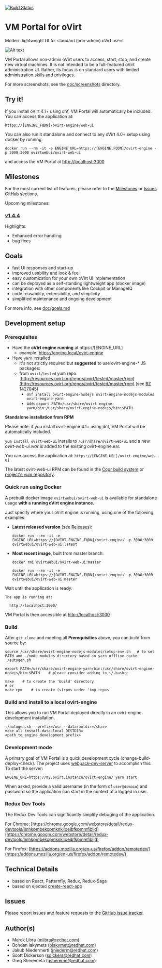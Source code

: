 [![Build Status](https://travis-ci.org/oVirt/ovirt-web-ui.svg?branch=master)](https://travis-ci.org/oVirt/ovirt-web-ui)

# VM Portal for oVirt

Modern lightweight UI for standard (non-admin) oVirt users

![Alt text](https://github.com/oVirt/ovirt-web-ui/raw/master/doc/screenshots/v1.3.9_2018-May/01_vmList.png "Screenshot")

VM Portal allows non-admin oVirt users to access, start, stop, and create new virtual machines. It is not intended
to be a full-featured oVirt administration UI. Rather, its focus is on standard users with limited administration skills
and privileges.

For more screenshots, see the [doc/screenshots](https://github.com/oVirt/ovirt-web-ui/blob/master/doc/screenshots) directory.

## Try it!
If you install oVirt 4.1+ using dnf, VM Portal will automatically be included. You can access the application at:

    https://[ENGINE_FQDN]/ovirt-engine/web-ui

You can also run it standalone and connect to any oVirt 4.0+ setup using docker by running:

    docker run --rm -it -e ENGINE_URL=https://[ENGINE.FQDN]/ovirt-engine -p 3000:3000 ovirtwebui/ovirt-web-ui

and access the VM Portal at [http://localhost:3000](http://localhost:3000)

## Milestones
For the most current list of features, please refer to the [Milestones](https://github.com/oVirt/ovirt-web-ui/milestones)
or [Issues](https://github.com/oVirt/ovirt-web-ui/issues) GitHub sections.

Upcoming milestones:

### [v1.4.4](https://github.com/oVirt/ovirt-web-ui/milestone/13)
Highlights:
 - Enhanced error handling
 - bug fixes


## Goals
- fast UI responses and start-up
- improved usability and look & feel
- easy customization for your own oVirt UI implementation
- can be deployed as a self-standing lightweight app (docker image)
- integration with other components like Cockpit or ManageIQ
- code reusability, extensibility, and simplicity
- simplified maintenance and ongoing development

For more info, see [doc/goals.md](https://github.com/oVirt/ovirt-web-ui/blob/master/doc/goals.md)

## Development setup

### Prerequisites

- Have the **oVirt engine running** at https://[ENGINE_URL]
    - example: https://engine.local/ovirt-engine
- Have `yarn` installed
    - it's not strictly required but **suggested** to use ovirt-engine-\* JS packages:
    - from `ovirt/tested` yum repo [http://resources.ovirt.org/repos/ovirt/tested/master/rpm](http://resources.ovirt.org/repos/ovirt/tested/master/rpm) (see [BZ 1427045](https://bugzilla.redhat.com/show_bug.cgi?id=1427045))
        - `dnf install ovirt-engine-nodejs ovirt-engine-nodejs-modules ovirt-engine-yarn`
        - use: `export PATH=/usr/share/ovirt-engine-yarn/bin:/usr/share/ovirt-engine-nodejs/bin:$PATH`

**Standalone installation from RPM**

Please note: if you install ovirt-engine 4.1+ using dnf, VM Portal will be automatically included.

`yum install ovirt-web-ui` installs to `/usr/share/ovirt-web-ui` and a new *ovirt-web-ui.war* is added to the existing ovirt-engine.ear.

You can access the application at: `https://[ENGINE_URL]/ovirt-engine/web-ui`

The latest ovirt-web-ui RPM can be found in the [Copr build system](https://copr.fedorainfracloud.org/coprs/mlibra/ovirt-web-ui/) or [project's yum repository](http://people.redhat.com/mlibra/repos/ovirt-web-ui/).

### Quick run using Docker

A prebuilt docker image `ovirtwebui/ovirt-web-ui` is available for standalone usage
**with a running oVirt engine instance**.

Just specify where your oVirt engine is running, using one of the following examples:

  - **Latest released version** (see [Releases](https://github.com/oVirt/ovirt-web-ui/releases)):

    `docker run --rm -it -e ENGINE_URL=https://[OVIRT.ENGINE.FQDN]/ovirt-engine/ -p 3000:3000 ovirtwebui/ovirt-web-ui:latest`

  - **Most recent image**, built from master branch:

    `docker rmi ovirtwebui/ovirt-web-ui:master`

    `docker run --rm -it -e ENGINE_URL=https://[OVIRT.ENGINE.FQDN]/ovirt-engine/ -p 3000:3000 ovirtwebui/ovirt-web-ui:master`


Wait until the application is ready:

    The app is running at:

      http://localhost:3000/

VM Portal is then accessible at [http://localhost:3000](http://localhost:3000)

### Build

After `git clone` and meeting all **Prerequisities** above, you can build from source by:

    source /usr/share/ovirt-engine-nodejs-modules/setup-env.sh   # to set PATH and ./node_modules directory based on yarn offline cache
    ./autogen.sh

    export PATH=/usr/share/ovirt-engine-yarn/bin:/usr/share/ovirt-engine-nodejs/bin:$PATH    # please consider adding to ~/.bashrc

    make    # to create the 'build' directory
    # or
    make rpm    # to create (s)rpms under 'tmp.repos'

### Build and install to a local ovirt-engine

This allows you to run VM Portal deployed directly in an ovirt-engine development installation.

    ./autogen.sh --prefix=/usr --datarootdir=/share
    make all install-data-local DESTDIR=<path_to_engine_development_prefix>

### Development mode

A primary goal of VM Portal is a quick development cycle (change-build-deploy-check). The project uses [webpack-dev-server](http://webpack.github.io/docs/webpack-dev-server.html) to accomplish this. To start the server:

    ENGINE_URL=https://my.ovirt.instance/ovirt-engine/ yarn start

When asked, provide a valid username (in the form of `user@domain`) and password so
the application can start in the context of a logged in user.

### Redux Dev Tools
The Redux Dev Tools can significantly simplify debuging of the application.

For Chrome: [https://chrome.google.com/webstore/detail/redux-devtools/lmhkpmbekcpmknklioeibfkpmmfibljd](https://chrome.google.com/webstore/detail/redux-devtools/lmhkpmbekcpmknklioeibfkpmmfibljd)

For Firefox: [https://addons.mozilla.org/en-us/firefox/addon/remotedev/](https://addons.mozilla.org/en-us/firefox/addon/remotedev/)

## Technical Details
- based on React, Patternfly, Redux, Redux-Saga
- based on ejected [create-react-app](https://facebook.github.io/react/blog/2016/07/22/create-apps-with-no-configuration.html)

## Issues
Please report issues and feature requests to the [GitHub issue tracker](https://github.com/oVirt/ovirt-web-ui/issues).

## Author(s)
- Marek Libra (mlibra@redhat.com)
- Bohdan Iakymets (biakymet@redhat.com)
- Jakub Niedermertl (jniederm@redhat.com)
- Scott Dickerson (sdickers@redhat.com)
- Greg Sheremeta (gshereme@redhat.com)
